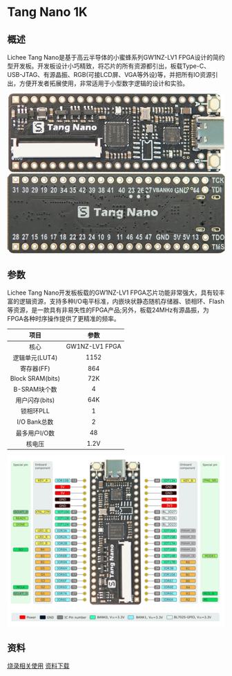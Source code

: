 # Tang Nano 1K

## 概述

Lichee Tang Nano是基于高云半导体的小蜜蜂系列GW1NZ-LV1 FPGA设计的简约型开发板。开发板设计小巧精致，将芯片的所有资源都引出，板载Type-C、USB-JTAG、有源晶振、RGB(可接LCD屏、VGA等外设)等，并把所有IO资源引出，方便开发者拓展使用，非常适用于小型数字逻辑的设计和实验。

![](./assets/1k-1.jpg)
![Nano](./assets/1k-2.jpg)

## 参数

Lichee Tang Nano开发板板载的GW1NZ-LV1 FPGA芯片功能非常强大，具有较丰富的逻辑资源，支持多种I/O电平标准，内嵌块状静态随机存储器、锁相环、Flash等资源，是一款具有非易失性的FPGA产品;另外，板载24MHz有源晶振，为FPGA各种时序操作提供了更精准的频率。

| 项目 | 参数 |
| :---: | :---: |
| 核心 | GW1NZ-LV1 FPGA |
| 逻辑单元(LUT4) | 1152 |
| 寄存器(FF) | 864 |
| Block SRAM(bits) | 72K
| B-SRAM块个数| 4 |
| 用户闪存(bits) | 64K |
| 锁相环PLL | 1 |
| I/O Bank总数 | 2 |
| 最多用户I/O数 | 48 |
| 核电压 | 1.2V |


![](./assets/1k-pin.png)


## 资料
[烧录相关使用](/soft/Tang/zh/Tang-Nano-Doc/readme.md)
[资料下载](https://dl.sipeed.com/shareURL/TANG/Nano)